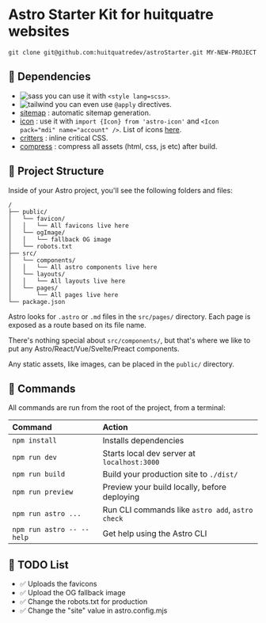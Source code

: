 # Astro Starter Kit for huitquatre websites

```
git clone git@github.com:huitquatredev/astroStarter.git MY-NEW-PROJECT
```

## 💄 Dependencies

- ![sass](https://img.shields.io/badge/Sass-CC6699?style=for-the-badge&logo=sass&logoColor=white) you can use it with `<style lang=scss>`.
- ![tailwind](https://img.shields.io/badge/Tailwind_CSS-38B2AC?style=for-the-badge&logo=tailwind-css&logoColor=white) you can even use `@apply` directives.
- [sitemap](https://docs.astro.build/en/guides/integrations-guide/sitemap/) : automatic sitemap generation.
- [icon](https://github.com/natemoo-re/astro-icon#readme) : use it with `import {Icon} from 'astro-icon'` and `<Icon pack="mdi" name="account" />`. List of icons [here](https://iconify.design/).
- [critters](https://github.com/astro-community/astro-critters#readme) : inline critical CSS.
- [compress](https://github.com/astro-community/astro-compress#readme) : compress all assets (html, css, js etc) after build.

## 🚀 Project Structure

Inside of your Astro project, you'll see the following folders and files:

```
/
├── public/
│   └── favicon/
│   │   └── All favicons live here
│   └── ogImage/
│   │   └── fallback OG image
│   └── robots.txt
├── src/
│   └── components/
│   │   └── All astro components live here
│   └── layouts/
│   │   └── All layouts live here
│   └── pages/
│       └── All pages live here
└── package.json
```

Astro looks for `.astro` or `.md` files in the `src/pages/` directory. Each page is exposed as a route based on its file name.

There's nothing special about `src/components/`, but that's where we like to put any Astro/React/Vue/Svelte/Preact components.

Any static assets, like images, can be placed in the `public/` directory.

## 🧞 Commands

All commands are run from the root of the project, from a terminal:

| Command                   | Action                                           |
| :------------------------ | :----------------------------------------------- |
| `npm install`             | Installs dependencies                            |
| `npm run dev`             | Starts local dev server at `localhost:3000`      |
| `npm run build`           | Build your production site to `./dist/`          |
| `npm run preview`         | Preview your build locally, before deploying     |
| `npm run astro ...`       | Run CLI commands like `astro add`, `astro check` |
| `npm run astro -- --help` | Get help using the Astro CLI                     |

## 📌 TODO List

- ✅ Uploads the favicons
- ✅ Upload the OG fallback image
- ✅ Change the robots.txt for production
- ✅ Change the "site" value in astro.config.mjs
